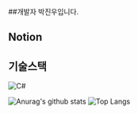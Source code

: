 ##개발자 박진우입니다. 

## Notion


## 기술스택
<img alt="C#" src ="https://img.shields.io/badge/-C%23-239120.svg?&style=for-the-badge&logo=C Sharp&logoColor=white"/> 

![Anurag's github stats](https://github-readme-stats.vercel.app/api?username=jin101501&show_icons=true&theme=tokyonight)
![Top Langs](https://github-readme-stats.vercel.app/api/top-langs/?username=jin101501&layout=compact&theme=tokyonight)
